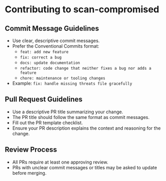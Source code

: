 # Contributing to scan-compromised

## Commit Message Guidelines
- Use clear, descriptive commit messages.
- Prefer the Conventional Commits format:
  - `feat: add new feature`
  - `fix: correct a bug`
  - `docs: update documentation`
  - `refactor: code change that neither fixes a bug nor adds a feature`
  - `chore: maintenance or tooling changes`
- Example: `fix: handle missing threats file gracefully`

## Pull Request Guidelines
- Use a descriptive PR title summarizing your change.
- The PR title should follow the same format as commit messages.
- Fill out the PR template checklist.
- Ensure your PR description explains the context and reasoning for the change.

## Review Process
- All PRs require at least one approving review.
- PRs with unclear commit messages or titles may be asked to update before merging.
